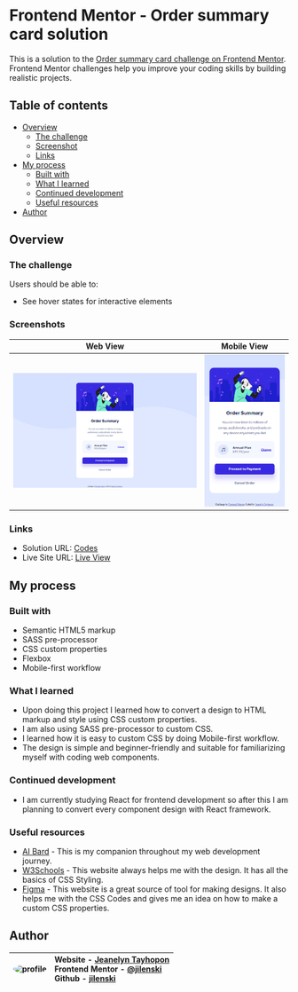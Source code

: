 # Frontend Mentor - Order summary card solution

This is a solution to the [Order summary card challenge on Frontend Mentor](https://www.frontendmentor.io/challenges/order-summary-component-QlPmajDUj). Frontend Mentor challenges help you improve your coding skills by building realistic projects.

## Table of contents

- [Overview](#overview)
  - [The challenge](#the-challenge)
  - [Screenshot](#screenshot)
  - [Links](#links)
- [My process](#my-process)
  - [Built with](#built-with)
  - [What I learned](#what-i-learned)
  - [Continued development](#continued-development)
  - [Useful resources](#useful-resources)
- [Author](#author)

## Overview

### The challenge

Users should be able to:

- See hover states for interactive elements

### Screenshots

|       Web View        |     Mobile View      |
| :-------------------: | :------------------: |
| ![](./ss-desktop.png) | ![](./ss-mobile.png) |

### Links

- Solution URL: [Codes](https://github.com/jilenski/frontend-mentor-solutions/tree/main/order-summary-component)
- Live Site URL: [Live View](https://jilenski.github.io/frontend-mentor-solutions.github.io/order-summary-component/index.html)

## My process

### Built with

- Semantic HTML5 markup
- SASS pre-processor
- CSS custom properties
- Flexbox
- Mobile-first workflow

### What I learned

- Upon doing this project I learned how to convert a design to HTML markup and style using CSS custom properties.
- I am also using SASS pre-processor to custom CSS.
- I learned how it is easy to custom CSS by doing Mobile-first workflow.
- The design is simple and beginner-friendly and suitable for familiarizing myself with coding web components.

### Continued development

- I am currently studying React for frontend development so after this I am planning to convert every component design with React framework.

### Useful resources

- [AI Bard](https://bard.google.com/) - This is my companion throughout my web development journey.
- [W3Schools](https://www.w3schools.com/css/) - This website always helps me with the design. It has all the basics of CSS Styling.
- [Figma](https://www.figma.com/) - This website is a great source of tool for making designs. It also helps me with the CSS Codes and gives me an idea on how to make a custom CSS properties.

## Author

| <img src="https://media.licdn.com/dms/image/D5603AQF3ma3L9Mw6KQ/profile-displayphoto-shrink_800_800/0/1688980503267?e=1706745600&v=beta&t=UzT3_k4dR8PN1WiV29e56Tap3wQG6HH7xsrJkZh-nSY" alt="profile" width="80" style="border-radius: 100%"> | Website - [Jeanelyn Tayhopon](https://jeanelyntayhopon.com/)<br>Frontend Mentor - [@jilenski](https://www.frontendmentor.io/profile/jilenski)<br> Github - [jilenski](https://github.com/jilenski) |
| -------------------------------------------------------------------------------------------------------------------------------------------------------------------------------------------------------------------------------------------- | :------------------------------------------------------------------------------------------------------------------------------------------------------------------------------------------------- |
